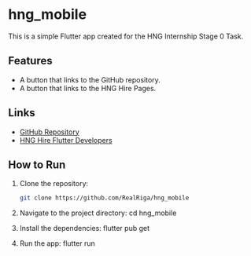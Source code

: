 # hng_mobile

This is a simple Flutter app created for the HNG Internship Stage 0 Task.

## Features

- A button that links to the GitHub repository.
- A button that links to the HNG Hire Pages.

## Links

- [GitHub Repository](https://github.com/RealRiga/hng_mobile)
- [HNG Hire Flutter Developers](http://hng.tech/hire/flutter-developers)

## How to Run

1. Clone the repository:

   ```bash
   git clone https://github.com/RealRiga/hng_mobile

   ```

2. Navigate to the project directory:
   cd hng_mobile

3. Install the dependencies:
   flutter pub get

4. Run the app:
   flutter run
